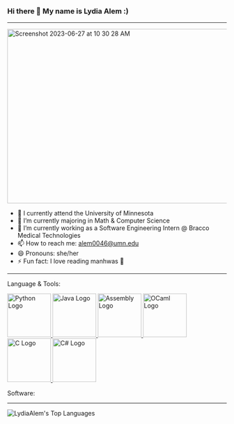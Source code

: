 ### Hi there 👋 My name is Lydia Alem :)
---

<img width="900" height="400" alt="Screenshot 2023-06-27 at 10 30 28 AM" src="https://github.com/LydiaAlem/LydiaAlem/assets/107647071/1e88f391-999e-4326-87aa-fdec2e0ed29a">

- 📍 I currently attend the University of Minnesota
- 🌱 I’m currently majoring in Math & Computer Science
- 🔭 I’m currently working as a Software Engineering Intern @ Bracco Medical Technologies
- 📫 How to reach me: alem0046@umn.edu
- 😄 Pronouns: she/her
- ⚡ Fun fact: I love reading manhwas 💛
---
Language & Tools:
<!-- Python -->
<a href="https://www.python.org/">
  <img src="https://www.python.org/static/community_logos/python-logo-generic.svg" alt="Python Logo" width="100" height="100">
</a>
<!-- Java -->
<a href="https://www.java.com/">
  <img src="https://www.github.com/LydiaAlem/images/java.svg.png" alt="Java Logo" width="100" height="100">
</a>


<!-- Assembly (x86-64) -->
<a href="https://www.assembly.org/">
  <img src="https://www.example.com/assembly-logo.png" alt="Assembly Logo" width="100" height="100">
</a>

<!-- Ocaml -->
<a href="https://ocaml.org/">
  <img src="https://www.example.com/ocaml-logo.png" alt="OCaml Logo" width="100" height="100">
</a>

<!-- C -->
<a href="https://www.cprogramming.com/">
  <img src="https://www.example.com/c-logo.png" alt="C Logo" width="100" height="100">
</a>

<!-- C# -->
<a href="https://docs.microsoft.com/en-us/dotnet/csharp/">
  <img src="https://www.example.com/csharp-logo.png" alt="C# Logo" width="100" height="100">
</a>

Software:



---
![LydiaAlem's Top Languages](https://github-readme-stats.vercel.app/api/top-langs/?username=LydiaAlem&theme=highcontrast&show_icons=true&hide_border=true&layout=compact)
